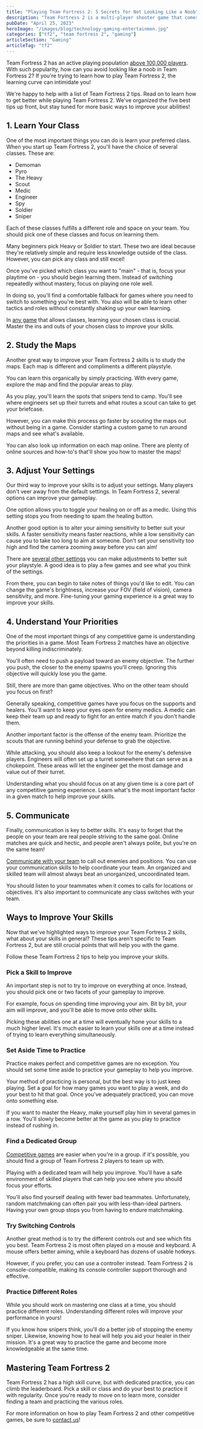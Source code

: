 ```yaml
---
title: "Playing Team Fortress 2: 5 Secrets for Not Looking Like a Noob"
description: "Team Fortress 2 is a multi-player shooter game that comes with a learning curve. Come in blazing by following these 5 secrets."
pubDate: "April 25, 2023"
heroImage: "/images/blog/technology-gaming-entertainmen.jpg"
categories: ["tf2", "team fortress 2", "gaming"]
articleSection: "Gaming"
articleTag: "tf2"
---
```


Team Fortress 2 has an active playing population [above 100,000 players](https://steamcharts.com/app/440). With such popularity, how can you avoid looking like a noob in Team Fortress 2? If you're trying to learn how to play Team Fortress 2, the learning curve can intimidate you!

We're happy to help with a list of Team Fortress 2 tips. Read on to learn how to get better while playing Team Fortress 2. We've organized the five best tips up front, but stay tuned for more basic ways to improve your abilities!

## 1\. Learn Your Class

One of the most important things you can do is learn your preferred class. When you start up Team Fortress 2, you'll have the choice of several classes. These are:

- Demoman
- Pyro
- The Heavy
- Scout
- Medic
- Engineer
- Spy
- Soldier
- Sniper

Each of these classes fulfills a different role and space on your team. You should pick one of these classes and focus on learning them.

Many beginners pick Heavy or Soldier to start. These two are ideal because they're relatively simple and require less knowledge outside of the class. However, you can pick any class and still excel!

Once you've picked which class you want to "main" - that is, focus your playtime on - you should begin learning them. Instead of switching repeatedly without mastery, focus on playing one role well.

In doing so, you'll find a comfortable fallback for games where you need to switch to something you're best with. You also will be able to learn other tactics and roles without constantly shaking up your own learning.

In [any game](https://store.steampowered.com/charts/) that allows classes, learning your chosen class is crucial. Master the ins and outs of your chosen class to improve your skills.

## 2\. Study the Maps

Another great way to improve your Team Fortress 2 skills is to study the maps. Each map is different and compliments a different playstyle.

You can learn this organically by simply practicing. With every game, explore the map and find the popular areas to play.

As you play, you'll learn the spots that snipers tend to camp. You'll see where engineers set up their turrets and what routes a scout can take to get your briefcase.

However, you can make this process go faster by scouting the maps out without being in a game. Consider starting a custom game to run around maps and see what's available.

You can also look up information on each map online. There are plenty of online sources and how-to's that'll show you how to master the maps!

## 3\. Adjust Your Settings

Our third way to improve your skills is to adjust your settings. Many players don't veer away from the default settings. In Team Fortress 2, several options can improve your gameplay.

One option allows you to toggle your healing on or off as a medic. Using this setting stops you from needing to spam the healing button.

Another good option is to alter your aiming sensitivity to better suit your skills. A faster sensitivity means faster reactions, while a low sensitivity can cause you to take too long to aim at someone. Don't set your sensitivity too high and find the camera zooming away before you can aim!

There are [several other settings](https://aleforge.net/gameservers) you can make adjustments to better suit your playstyle. A good idea is to play a few games and see what you think of the settings.

From there, you can begin to take notes of things you'd like to edit. You can change the game's brightness, increase your FOV (field of vision), camera sensitivity, and more. Fine-tuning your gaming experience is a great way to improve your skills.

## 4\. Understand Your Priorities

One of the most important things of any competitive game is understanding the priorities in a game. Most Team Fortress 2 matches have an objective beyond killing indiscriminately.

You'll often need to push a payload toward an enemy objective. The further you push, the closer to the enemy spawns you'll creep. Ignoring this objective will quickly lose you the game.

Still, there are more than game objectives. Who on the other team should you focus on first?

Generally speaking, competitive games have you focus on the supports and healers. You'll want to keep your eyes open for enemy medics. A medic can keep their team up and ready to fight for an entire match if you don't handle them.

Another important factor is the offense of the enemy team. Prioritize the scouts that are running behind your defense to grab the objective.

While attacking, you should also keep a lookout for the enemy's defensive players. Engineers will often set up a turret somewhere that can serve as a chokepoint. These areas will let the engineer get the most damage and value out of their turret.

Understanding what you should focus on at any given time is a core part of any competitive gaming experience. Learn what's the most important factor in a given match to help improve your skills.

## 5\. Communicate

Finally, communication is key to better skills. It's easy to forget that the people on your team are real people striving to the same goal. Online matches are quick and hectic, and people aren't always polite, but you're on the same team!

[Communicate with your team](https://www.cnbc.com/2021/08/11/cyber-fraud-shifts-to-gaming-travel-and-leisure-report-finds.html) to call out enemies and positions. You can use your communication skills to help coordinate your team. An organized and skilled team will almost always beat an unorganized, uncoordinated team.

You should listen to your teammates when it comes to calls for locations or objectives. It's also important to communicate any class switches with your team.

## Ways to Improve Your Skills

Now that we've highlighted ways to improve your Team Fortress 2 skills, what about your skills in general? These tips aren't specific to Team Fortress 2, but are still crucial points that will help you with the game.

Follow these Team Fortress 2 tips to help you improve your skills.

### Pick a Skill to Improve

An important step is not to try to improve on everything at once. Instead, you should pick one or two facets of your gameplay to improve.

For example, focus on spending time improving your aim. Bit by bit, your aim will improve, and you'll be able to move onto other skills.

Picking these abilities one at a time will eventually hone your skills to a much higher level. It's much easier to learn your skills one at a time instead of trying to learn everything simultaneously.

### Set Aside Time to Practice

Practice makes perfect and competitive games are no exception. You should set some time aside to practice your gameplay to help you improve.

Your method of practicing is personal, but the best way is to just keep playing. Set a goal for how many games you want to play a week, and do your best to hit that goal. Once you've adequately practiced, you can move onto something else.

If you want to master the Heavy, make yourself play him in several games in a row. You'll slowly become better at the game as you play to practice instead of rushing in.

### Find a Dedicated Group

[Competitive games](https://aleforge.net/blog/how-to-survive-the-first-7-days-in-7-days-to-die) are easier when you're in a group. if it's possible, you should find a group of Team Fortress 2 players to team up with.

Playing with a dedicated team will help you improve. You'll have a safe environment of skilled players that can help you see where you should focus your efforts.

You'll also find yourself dealing with fewer bad teammates. Unfortunately, random matchmaking can often pair you with less-than-ideal partners. Having your own group stops you from having to endure matchmaking.

### Try Switching Controls

Another great method is to try the different controls out and see which fits you best. Team Fortress 2 is most often played on a mouse and keyboard. A mouse offers better aiming, while a keyboard has dozens of usable hotkeys.

However, if you prefer, you can use a controller instead. Team Fortress 2 is console-compatible, making its console controller support thorough and effective.

### Practice Different Roles

While you should work on mastering one class at a time, you should practice different roles. Understanding different roles will improve your performance in yours!

If you know how snipers think, you'll do a better job of stopping the enemy sniper. Likewise, knowing how to heal will help you aid your healer in their mission. It's a great way to practice the game and become more knowledgeable at the same time.

## Mastering Team Fortress 2

Team Fortress 2 has a high skill curve, but with dedicated practice, you can climb the leaderboard. Pick a skill or class and do your best to practice it with regularity. Once you're ready to move on to learn more, consider finding a team and practicing the various roles.

For more information on how to play Team Fortress 2 and other competitive games, be sure to [contact us](https://billing.aleforge.net/submitticket.php)!
